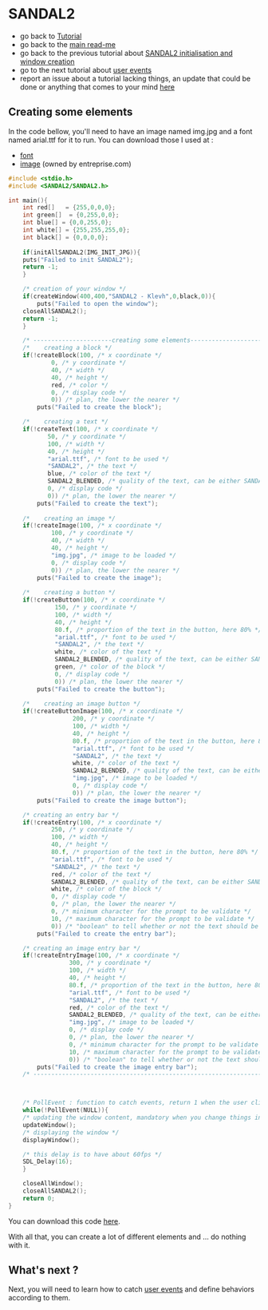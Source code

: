 # SANDAL2

* go back to [Tutorial](Tutorial.md)
* go back to the [main read-me](../README.md)
* go back to the previous tutorial about [SANDAL2 initialisation and window creation](beginning.md)
* go to the next tutorial about [user events](events.md)
* report an issue about a tutorial lacking things, an update that could be done or anything that comes to your mind [here](https://github.com/Klevh/SANDAL2/issues/new)

## Creating some elements

In the code bellow, you'll need to have an image named img.jpg and a font named arial.ttf for it to run.
You can download those I used at :
* [font](https://github.com/Klevh/SANDAL2/raw/master/downloadable/arial.ttf)
* [image](https://github.com/Klevh/SANDAL2/raw/master/downloadable/img.jpg) (owned by entreprise.com)
  
```c
#include <stdio.h>
#include <SANDAL2/SANDAL2.h>

int main(){
    int red[]   = {255,0,0,0};
    int green[]  = {0,255,0,0};
    int blue[] = {0,0,255,0};
    int white[] = {255,255,255,0};
    int black[] = {0,0,0,0};
    
    if(initAllSANDAL2(IMG_INIT_JPG)){
	puts("Failed to init SANDAL2");
	return -1;
    }

    /* creation of your window */
    if(createWindow(400,400,"SANDAL2 - Klevh",0,black,0)){
        puts("Failed to open the window");
	closeAllSANDAL2();
	return -1;
    }

    /* ----------------------creating some elements-------------------------- */
    /*    creating a block */
    if(!createBlock(100, /* x coordinate */
		    0, /* y coordinate */
		    40, /* width */
		    40, /* height */
		    red, /* color */
		    0, /* display code */
		    0)) /* plan, the lower the nearer */
        puts("Failed to create the block");

    /*    creating a text */
    if(!createText(100, /* x coordinate */
		   50, /* y coordinate */
		   100, /* width */
		   40, /* height */
		   "arial.ttf", /* font to be used */
		   "SANDAL2", /* the text */
		   blue, /* color of the text */
		   SANDAL2_BLENDED, /* quality of the text, can be either SANDAL2_SOLID, SANDAL2_SHADED and SANDAL2_BLENDED */
		   0, /* display code */
		   0)) /* plan, the lower the nearer */
        puts("Failed to create the text");
	
    /*    creating an image */
    if(!createImage(100, /* x coordinate */
		    100, /* y coordinate */
		    40, /* width */
		    40, /* height */
		    "img.jpg", /* image to be loaded */
		    0, /* display code */
		    0)) /* plan, the lower the nearer */
        puts("Failed to create the image");
	
    /*    creating a button */
    if(!createButton(100, /* x coordinate */
		     150, /* y coordinate */
		     100, /* width */
		     40, /* height */
		     80.f, /* proportion of the text in the button, here 80% */
	   	     "arial.ttf", /* font to be used */
		     "SANDAL2", /* the text */
		     white, /* color of the text */
		     SANDAL2_BLENDED, /* quality of the text, can be either SANDAL2_SOLID, SANDAL2_SHADED and SANDAL2_BLENDED */
		     green, /* color of the block */
		     0, /* display code */
		     0)) /* plan, the lower the nearer */
        puts("Failed to create the button");
	
    /*    creating an image button */
    if(!createButtonImage(100, /* x coordinate */
		          200, /* y coordinate */
		     	  100, /* width */
		    	  40, /* height */
		          80.f, /* proportion of the text in the button, here 80% */
	   	          "arial.ttf", /* font to be used */
		          "SANDAL2", /* the text */
		          white, /* color of the text */
		          SANDAL2_BLENDED, /* quality of the text, can be either SANDAL2_SOLID, SANDAL2_SHADED and SANDAL2_BLENDED */
		    	  "img.jpg", /* image to be loaded */
		          0, /* display code */
		          0)) /* plan, the lower the nearer */
        puts("Failed to create the image button");

    /* creating an entry bar */
    if(!createEntry(100, /* x coordinate */
		    250, /* y coordinate */
		    100, /* width */
		    40, /* height */
		    80.f, /* proportion of the text in the button, here 80% */
	   	    "arial.ttf", /* font to be used */
		    "SANDAL2", /* the text */
		    red, /* color of the text */
		    SANDAL2_BLENDED, /* quality of the text, can be either SANDAL2_SOLID, SANDAL2_SHADED and SANDAL2_BLENDED */
		    white, /* color of the block */
		    0, /* display code */
		    0, /* plan, the lower the nearer */
		    0, /* minimum character for the prompt to be validate */
		    10, /* maximum character for the prompt to be validate */
		    0)) /* "boolean" to tell whether or not the text should be replaced by starts ('*') */
        puts("Failed to create the entry bar");

    /* creating an image entry bar */
    if(!createEntryImage(100, /* x coordinate */
		         300, /* y coordinate */
		         100, /* width */
		         40, /* height */
		         80.f, /* proportion of the text in the button, here 80% */
	   	         "arial.ttf", /* font to be used */
		         "SANDAL2", /* the text */
		         red, /* color of the text */
		         SANDAL2_BLENDED, /* quality of the text, can be either SANDAL2_SOLID, SANDAL2_SHADED and SANDAL2_BLENDED */
		    	 "img.jpg", /* image to be loaded */
		         0, /* display code */
		         0, /* plan, the lower the nearer */
		         0, /* minimum character for the prompt to be validate */
		         10, /* maximum character for the prompt to be validate */
		         0)) /* "boolean" to tell whether or not the text should be replaced by starts ('*') */
        puts("Failed to create the image entry bar");
    /* ----------------------------------------------------------------------- */



    /* PollEvent : function to catch events, return 1 when the user clicked on the cross to close the window, we will speak about it later */
    while(!PollEvent(NULL)){ 
	/* updating the window content, mandatory when you change things in your window while running */
	updateWindow();
	/* displaying the window */
	displayWindow();

	/* this delay is to have about 60fps */
	SDL_Delay(16);
    }

    closeAllWindow();
    closeAllSANDAL2();
    return 0;
}
```
You can download this code [here](https://github.com/Klevh/SANDAL2/raw/master/downloadable/element.zip).

With all that, you can create a lot of different elements and ... do nothing with it.

## What's next ?

Next, you will need to learn how to catch [user events](events.md) and define behaviors according to them.